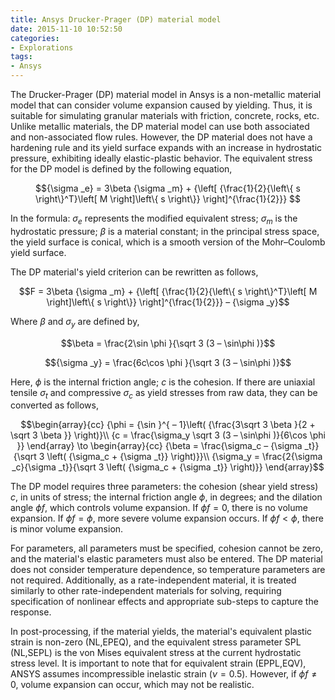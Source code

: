 ```yaml
---
title: Ansys Drucker-Prager (DP) material model
date: 2015-11-10 10:52:50
categories:
- Explorations
tags:
- Ansys
---
```


The Drucker-Prager (DP) material model in Ansys is a non-metallic material model that can consider volume expansion caused by yielding. Thus, it is suitable for simulating granular materials with friction, concrete, rocks, etc. Unlike metallic materials, the DP material model can use both associated and non-associated flow rules. However, the DP material does not have a hardening rule and its yield surface expands with an increase in hydrostatic pressure, exhibiting ideally elastic-plastic behavior. The equivalent stress for the DP model is defined by the following equation,

<!-- more -->

$${\sigma _e} = 3\beta {\sigma _m} + {\left[ {\frac{1}{2}{\left\{ s \right\}^T}\left[ M \right]\left\{ s \right\}} \right]^{\frac{1}{2}}}
$$

In the formula: ${\sigma _e}$ represents the modified equivalent stress; ${\sigma _m}$ is the hydrostatic pressure; $β$ is a material constant; in the principal stress space, the yield surface is conical, which is a smooth version of the Mohr–Coulomb yield surface.

The DP material's yield criterion can be rewritten as follows,

$$F = 3\beta {\sigma _m} + {\left[ {\frac{1}{2}{\left\{ s \right\}^T}\left[ M \right]\left\{ s \right\}} \right]^{\frac{1}{2}}} – {\sigma _y}$$

Where $β$ and $\sigma_y$ are defined by,

$$\beta  = \frac{2\sin \phi }{\sqrt 3 (3 – \sin\phi )}$$

$${\sigma _y} = \frac{6c\cos \phi }{\sqrt 3 (3 – \sin\phi )}$$

Here, $\phi$ is the internal friction angle; $c$ is the cohesion. If there are uniaxial tensile ${\sigma _t}$ and compressive ${\sigma _c}$ as yield stresses from raw data, they can be converted as follows,

$$\begin{array}{cc} 
{\phi  = {\sin }^{ – 1}\left( {\frac{3\sqrt 3 \beta }{2 + \sqrt 3 \beta }} \right)}\\ 
{c = \frac{\sigma_y \sqrt 3 (3 – \sin\phi )}{6\cos \phi }} 
\end{array} \to \begin{array}{cc} 
{\beta  = \frac{\sigma_c – {\sigma _t}}{\sqrt 3 \left( {\sigma_c + {\sigma _t}} \right)}}\\ 
{\sigma_y = \frac{2{\sigma _c}{\sigma _t}}{\sqrt 3 \left( {\sigma_c + {\sigma _t}} \right)}} 
\end{array}$$

The DP model requires three parameters: the cohesion (shear yield stress) $c$, in units of stress; the internal friction angle $\phi$, in degrees; and the dilation angle $\phi f$, which controls volume expansion. If $\phi f = 0$, there is no volume expansion. If $\phi f = \phi$, more severe volume expansion occurs. If $\phi f < \phi$, there is minor volume expansion.

For parameters, all parameters must be specified, cohesion cannot be zero, and the material's elastic parameters must also be entered. The DP material does not consider temperature dependence, so temperature parameters are not required. Additionally, as a rate-independent material, it is treated similarly to other rate-independent materials for solving, requiring specification of nonlinear effects and appropriate sub-steps to capture the response.

In post-processing, if the material yields, the material's equivalent plastic strain is non-zero (NL,EPEQ), and the equivalent stress parameter SPL (NL,SEPL) is the von Mises equivalent stress at the current hydrostatic stress level. It is important to note that for equivalent strain (EPPL,EQV), ANSYS assumes incompressible inelastic strain ($\nu=0.5$). However, if $\phi f \neq 0$, volume expansion can occur, which may not be realistic.
